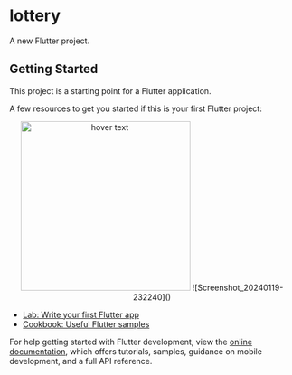 # lottery

A new Flutter project.

## Getting Started

This project is a starting point for a Flutter application.

A few resources to get you started if this is your first Flutter project:

<p align="center">
  <img src="https://github.com/shayansaeed123/lottery/assets/115692639/265a0271-bebc-4f32-ab52-c0cf7e165924" width="300" title="hover text">
  ![Screenshot_20240119-232240]()


</p>

- [Lab: Write your first Flutter app](https://docs.flutter.dev/get-started/codelab)
- [Cookbook: Useful Flutter samples](https://docs.flutter.dev/cookbook)

For help getting started with Flutter development, view the
[online documentation](https://docs.flutter.dev/), which offers tutorials,
samples, guidance on mobile development, and a full API reference.
